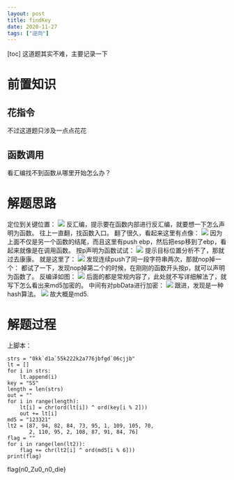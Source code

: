 ```yaml
---
layout: post
title: findKey
date: 2020-11-27
tags: ["逆向"]
---
```


[toc]
这道题其实不难，主要记录一下

# 前置知识

## 花指令

不过这道题只涉及一点点花花

## 函数调用

看汇编找不到函数从哪里开始怎么办？

# 解题思路

定位到关键位置：
[![](http://ltfa1l.top/wp-content/uploads/2020/11/wp_editor_md_c29b9b337e83760fa1f3df3e5e776239.jpg)](wp_editor_md_c29b9b337e83760fa1f3df3e5e776239.jpg)
反汇编，提示要在函数内部进行反汇编，就要想一下怎么声明为函数。
往上一直翻，找函数入口。
翻了很久，看起来这里有点像：
[![](http://ltfa1l.top/wp-content/uploads/2020/11/wp_editor_md_47d08efe1e673c5dcd20dfd37426bc7d.jpg)](wp_editor_md_47d08efe1e673c5dcd20dfd37426bc7d.jpg)
因为上面不仅是另一个函数的结尾，而且这里有push ebp，然后把esp移到了ebp，看起来就像是在调用函数。
按p声明为函数试试：
[![](http://ltfa1l.top/wp-content/uploads/2020/11/wp_editor_md_6f0402ac1de5f3689869a1e25804b79f.jpg)](wp_editor_md_6f0402ac1de5f3689869a1e25804b79f.jpg)
提示目标位置分析不了，那就过去康康。
就是这里了：
[![](http://ltfa1l.top/wp-content/uploads/2020/11/wp_editor_md_1fbcdf85b4b45b8da30ea6b0181171de.jpg)](wp_editor_md_1fbcdf85b4b45b8da30ea6b0181171de.jpg)
发现连续push了同一段字符串两次，那就nop掉一个：
都试了一下，发现nop掉第二个的时候，在刚刚的函数开头按p，就可以声明为函数了。
反编译如图：
[![](http://ltfa1l.top/wp-content/uploads/2020/11/wp_editor_md_782daa86d59c60bd6c9a6c7f6ca4157e.jpg)](wp_editor_md_782daa86d59c60bd6c9a6c7f6ca4157e.jpg)
后面的都是常规内容了，此处就不写详细解法了，就写下怎么看出来md5加密的。
中间有对pbData进行加密：
[![](http://ltfa1l.top/wp-content/uploads/2020/11/wp_editor_md_10193c2f65c069b6b54fa356feb4ead2.jpg)](wp_editor_md_10193c2f65c069b6b54fa356feb4ead2.jpg)
跟进，发现是一种hash算法。
[![](http://ltfa1l.top/wp-content/uploads/2020/11/wp_editor_md_85fd161c61c44ffd33dd4aabe05acc6a.jpg)](wp_editor_md_85fd161c61c44ffd33dd4aabe05acc6a.jpg)
故大概是md5.

# 解题过程

上脚本：

    strs = "0kk`d1a`55k222k2a776jbfgd`06cjjb"
    lt = []
    for i in strs:
        lt.append(i)
    key = "SS"
    length = len(strs)
    out = ""
    for i in range(length):
        lt[i] = chr(ord(lt[i]) ^ ord(key[i % 2]))
        out += lt[i]
    md5 = "123321"
    lt2 = [87, 94, 82, 84, 73, 95, 1, 109, 105, 70,
           2, 110, 95, 2, 108, 87, 91, 84, 76]
    flag = ""
    for i in range(len(lt2)):
        flag += chr(lt2[i] ^ ord(md5[i % 6]))
    print(flag)

flag{n0_Zu0_n0_die}
